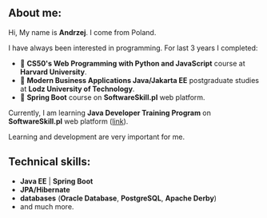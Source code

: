 About me:
---------
Hi, My name is **Andrzej**. I come from Poland. 

I have always been interested in programming. For last 3 years I completed:
* 🔶 **CS50's Web Programming with Python and JavaScript** course at **Harvard University**.
* 🔶 **Modern Business Applications Java/Jakarta EE** postgraduate studies at **Lodz University of Technology**.
* 🔶 **Spring Boot** course on **SoftwareSkill.pl** web platform.

Currently, I am learning **Java Developer Training Program** on **SoftwareSkill.pl** web platform ([link](https://softwareskill.pl/program/java-developer)).

Learning and development are very important for me.


Technical skills:
-----------------
* **Java EE** | **Spring Boot**
* **JPA/Hibernate**
* **databases** (**Oracle Database**, **PostgreSQL**, **Apache Derby**) 
* and much more.
